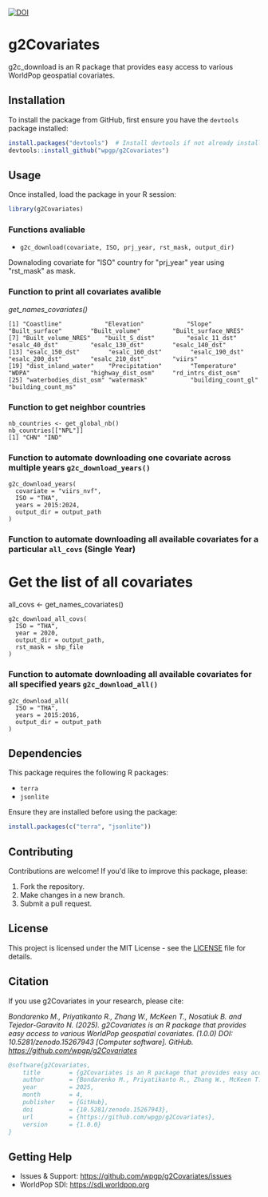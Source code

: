 [![DOI](https://zenodo.org/badge/971251461.svg)](https://doi.org/10.5281/zenodo.15267942)

# g2Covariates

g2c_download is an R package that provides easy access to various WorldPop geospatial covariates.

## Installation

To install the package from GitHub, first ensure you have the `devtools` package installed:

```r
install.packages("devtools")  # Install devtools if not already installed
devtools::install_github("wpgp/g2Covariates")
```

## Usage

Once installed, load the package in your R session:

```r
library(g2Covariates)
```

### Functions avaliable
- `g2c_download(covariate, ISO, prj_year, rst_mask, output_dir)`
  
Downaloding covariate for "ISO" country for "prj_year" year using "rst_mask" as mask.

### Function to print all covariates avalible 

 *get_names_covariates()*

 ```
 [1] "Coastline"            "Elevation"            "Slope"                "Built_surface"        "Built_volume"         "Built_surface_NRES"  
 [7] "Built_volume_NRES"    "built_S_dist"         "esalc_11_dst"         "esalc_40_dst"         "esalc_130_dst"        "esalc_140_dst"       
[13] "esalc_150_dst"        "esalc_160_dst"        "esalc_190_dst"        "esalc_200_dst"        "esalc_210_dst"        "viirs"               
[19] "dist_inland_water"    "Precipitation"        "Temperature"          "WDPA"                 "highway_dist_osm"     "rd_intrs_dist_osm"   
[25] "waterbodies_dist_osm" "watermask"            "building_count_gl"    "building_count_ms"       
```

### Function to get neighbor countries 

 ```
nb_countries <- get_global_nb()
nb_countries[["NPL"]]
[1] "CHN" "IND"
 ```

### Function to automate downloading one covariate across multiple years `g2c_download_years()`
```
g2c_download_years(
  covariate = "viirs_nvf", 
  ISO = "THA",
  years = 2015:2024,
  output_dir = output_path
)
 ```  

### Function to automate downloading all available covariates for a particular `all_covs` (Single Year)
# Get the list of all covariates
all_covs <- get_names_covariates()
``` 
g2c_download_all_covs(
  ISO = "THA",
  year = 2020,
  output_dir = output_path,
  rst_mask = shp_file
)

``` 
### Function to automate downloading all available covariates for all specified years `g2c_download_all()`
``` 
g2c_download_all(
  ISO = "THA",
  years = 2015:2016,
  output_dir = output_path
)

``` 


## Dependencies

This package requires the following R packages:
- `terra`
- `jsonlite`

Ensure they are installed before using the package:

```r
install.packages(c("terra", "jsonlite"))
```

## Contributing

Contributions are welcome! If you'd like to improve this package, please:
1. Fork the repository.
2. Make changes in a new branch.
3. Submit a pull request.

## License

This project is licensed under the MIT License - see the [LICENSE](LICENSE) file for details.

## Citation

If you use g2Covariates in your research, please cite:

*Bondarenko M., Priyatikanto R., Zhang W., McKeen T., Nosatiuk B. and Tejedor-Garavito N. (2025). g2Covariates is an R package that provides easy access to various WorldPop geospatial covariates. (1.0.0) DOI: 10.5281/zenodo.15267943 [Computer software]. GitHub. https://github.com/wpgp/g2Covariates*


```bibtex
@software{g2Covariates,
	title        = {g2Covariates is an R package that provides easy access to various WorldPop geospatial covariates.},
	author       = {Bondarenko M., Priyatikanto R., Zhang W., McKeen T., Nosatiuk B. and Tejedor-Garavito N..},
	year         = 2025,
	month        = 4,
	publisher    = {GitHub},
	doi          = {10.5281/zenodo.15267943},
	url          = {https://github.com/wpgp/g2Covariates},
	version      = {1.0.0}
}
```

## Getting Help

- Issues & Support: https://github.com/wpgp/g2Covariates/issues
- WorldPop SDI: https://sdi.worldpop.org
